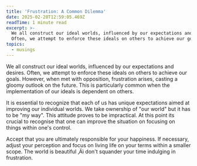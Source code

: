 ```yaml
---
title: 'Frustration: A Common Dilemma'
date: 2025-02-28T12:59:05.469Z
readTime: 1 minute read
excerpt: >-
  We all construct our ideal worlds, influenced by our expectations and desires.
  Often, we attempt to enforce these ideals on others to achieve our goal...
topics:
  - musings
---
```

We all construct our ideal worlds, influenced by our expectations and desires. Often, we attempt to enforce these ideals on others to achieve our goals. However, when met with opposition, frustration arises, casting a gloomy outlook on the future. This is particularly common when the implementation of our ideals is dependent on others.
 
 It is essential to recognize that each of us has unique expectations aimed at improving our individual worlds. We take ownership of "our world" but it has to be "my way". This attitude proves to be impractical. At this point its crucial to recognise that one can improve the situation on focusing on things within one's control.
 
 Accept that you are ultimately responsible for your happiness. If necessary, adjust your perception and focus on living life on your terms within a smaller scope. The world is beautiful ‚Äì don't squander your time indulging in frustration.
